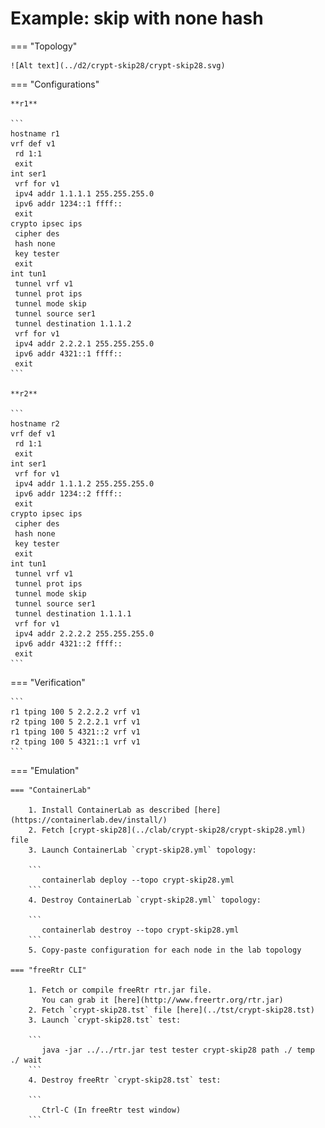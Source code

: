 # Example: skip with none hash

=== "Topology"

    ![Alt text](../d2/crypt-skip28/crypt-skip28.svg)

=== "Configurations"

    **r1**

    ```
    hostname r1
    vrf def v1
     rd 1:1
     exit
    int ser1
     vrf for v1
     ipv4 addr 1.1.1.1 255.255.255.0
     ipv6 addr 1234::1 ffff::
     exit
    crypto ipsec ips
     cipher des
     hash none
     key tester
     exit
    int tun1
     tunnel vrf v1
     tunnel prot ips
     tunnel mode skip
     tunnel source ser1
     tunnel destination 1.1.1.2
     vrf for v1
     ipv4 addr 2.2.2.1 255.255.255.0
     ipv6 addr 4321::1 ffff::
     exit
    ```

    **r2**

    ```
    hostname r2
    vrf def v1
     rd 1:1
     exit
    int ser1
     vrf for v1
     ipv4 addr 1.1.1.2 255.255.255.0
     ipv6 addr 1234::2 ffff::
     exit
    crypto ipsec ips
     cipher des
     hash none
     key tester
     exit
    int tun1
     tunnel vrf v1
     tunnel prot ips
     tunnel mode skip
     tunnel source ser1
     tunnel destination 1.1.1.1
     vrf for v1
     ipv4 addr 2.2.2.2 255.255.255.0
     ipv6 addr 4321::2 ffff::
     exit
    ```

=== "Verification"

    ```
    r1 tping 100 5 2.2.2.2 vrf v1
    r2 tping 100 5 2.2.2.1 vrf v1
    r1 tping 100 5 4321::2 vrf v1
    r2 tping 100 5 4321::1 vrf v1
    ```

=== "Emulation"

    === "ContainerLab"

        1. Install ContainerLab as described [here](https://containerlab.dev/install/)  
        2. Fetch [crypt-skip28](../clab/crypt-skip28/crypt-skip28.yml) file  
        3. Launch ContainerLab `crypt-skip28.yml` topology:  

        ```
           containerlab deploy --topo crypt-skip28.yml  
        ```
        4. Destroy ContainerLab `crypt-skip28.yml` topology:  

        ```
           containerlab destroy --topo crypt-skip28.yml  
        ```
        5. Copy-paste configuration for each node in the lab topology

    === "freeRtr CLI"

        1. Fetch or compile freeRtr rtr.jar file.  
           You can grab it [here](http://www.freertr.org/rtr.jar)  
        2. Fetch `crypt-skip28.tst` file [here](../tst/crypt-skip28.tst)  
        3. Launch `crypt-skip28.tst` test:  

        ```
           java -jar ../../rtr.jar test tester crypt-skip28 path ./ temp ./ wait
        ```
        4. Destroy freeRtr `crypt-skip28.tst` test:  

        ```
           Ctrl-C (In freeRtr test window)
        ```

